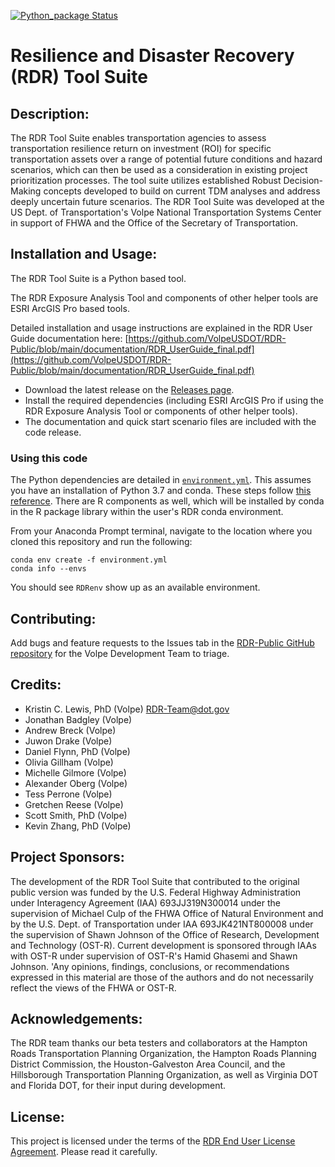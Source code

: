 <!-- working badge, for working branch -->

[![Python_package Status](https://github.com/VolpeUSDOT/RDR-Public/workflows/Python_package/badge.svg)](https://github.com/VolpeUSDOT/RDR-Public/actions)


# Resilience and Disaster Recovery (RDR) Tool Suite

## Description:
The RDR Tool Suite enables transportation agencies to assess transportation resilience return on investment (ROI) for specific transportation assets over a range of potential future conditions and hazard scenarios, which can then be used as a consideration in existing project prioritization processes. The tool suite utilizes established Robust Decision-Making concepts developed to build on current TDM analyses and address deeply uncertain future scenarios. The RDR Tool Suite was developed at the US Dept. of Transportation's Volpe National Transportation Systems Center in support of FHWA and the Office of the Secretary of Transportation.

## Installation and Usage:
The RDR Tool Suite is a Python based tool.

The RDR Exposure Analysis Tool and components of other helper tools are ESRI ArcGIS Pro based tools.

Detailed installation and usage instructions are explained in the RDR User Guide documentation here: [https://github.com/VolpeUSDOT/RDR-Public/blob/main/documentation/RDR_UserGuide_final.pdf](https://github.com/VolpeUSDOT/RDR-Public/blob/main/documentation/RDR_UserGuide_final.pdf)
* Download the latest release on the [Releases page](https://github.com/VolpeUSDOT/RDR-Public/releases).
* Install the required dependencies (including ESRI ArcGIS Pro if using the RDR Exposure Analysis Tool or components of other helper tools).
* The documentation and quick start scenario files are included with the code release.

### Using this code
The Python dependencies are detailed in [`environment.yml`](https://github.com/VolpeUSDOT/RDR-Public/blob/main/environment.yml). This assumes you have an installation of Python 3.7 and conda. These steps follow [this reference](https://docs.conda.io/projects/conda/en/latest/user-guide/tasks/manage-environments.html#creating-an-environment-from-an-environment-yml-file). There are R components as well, which will be installed by conda in the R package library within the user's RDR conda environment.

From your Anaconda Prompt terminal, navigate to the location where you cloned this repository and run the following:

```
conda env create -f environment.yml
conda info --envs
```

You should see `RDRenv` show up as an available environment.

## Contributing:
Add bugs and feature requests to the Issues tab in the [RDR-Public GitHub repository](https://github.com/VolpeUSDOT/RDR-Public/issues) for the Volpe Development Team to triage.

## Credits:
* Kristin C. Lewis, PhD (Volpe) <RDR-Team@dot.gov>
* Jonathan Badgley (Volpe)
* Andrew Breck (Volpe)
* Juwon Drake (Volpe)
* Daniel Flynn, PhD (Volpe)
* Olivia Gillham (Volpe)
* Michelle Gilmore (Volpe)
* Alexander Oberg (Volpe)
* Tess Perrone (Volpe)
* Gretchen Reese (Volpe)
* Scott Smith, PhD (Volpe)
* Kevin Zhang, PhD (Volpe)

## Project Sponsors:
The development of the RDR Tool Suite that contributed to the original public version was funded by the U.S. Federal Highway Administration under Interagency Agreement (IAA) 693JJ319N300014 under the supervision of Michael Culp of the FHWA Office of Natural Environment and by the U.S. Dept. of Transportation under IAA 693JK421NT800008 under the supervision of Shawn Johnson of the Office of Research, Development and Technology (OST-R). Current development is sponsored through IAAs with OST-R under supervision of OST-R's Hamid Ghasemi and Shawn Johnson. 'Any opinions, findings, conclusions, or recommendations expressed in this material are those of the authors and do not necessarily reflect the views of the FHWA or OST-R.

## Acknowledgements:
The RDR team thanks our beta testers and collaborators at the Hampton Roads Transportation Planning Organization, the Hampton Roads Planning District Commission, the Houston-Galveston Area Council, and the Hillsborough Transportation Planning Organization, as well as Virginia DOT and Florida DOT, for their input during development.

## License:
This project is licensed under the terms of the [RDR End User License Agreement](https://github.com/VolpeUSDOT/RDR-Public/blob/main/LICENSE). Please read it carefully.
